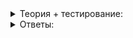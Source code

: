 <details>
<summary>Теория + тестирование:</summary>

# Пространства имён спешат на помощь

В C++ разные сущности кода могут иметь одинаковые имена. В некоторых случаях это не создаёт проблем:

```cpp
#include <iostream>
using namespace std;

int x() {
    int x = 42;
    return x;
}

int main() {
    int y = x();
    {
        int x = y;
        {
            int x = 100500;
            cout << x << endl;
        }
        cout << x << endl;
    }
}

```

Программа два раза подряд выводит  `x`, но выдаёт разные числа:

```cpp
100500
42

```

----------

Сколько разных сущностей кода этой программы имеют имя  `x`?

-   1
    
-   2
    
-   3
    
-   4
    
-   5
    
-   6
    

Посчитаем:

1.  функция  `x`,
2.  переменная в функции  `x`,
3.  переменная в функции  `main`, которой мы присвоили значение  `y`,
4.  переменная в функции  `main`, которой мы присвоили 100500.

----------

Когда сущности с одинаковым именем начинают конкурировать друг с другом, компилятор выбирает ту из них, которая находится в наиболее близкой объемлющей области видимости. Если же несколько имён расположены одинаково по отношению к месту использования, неизбежно возникает конфликт: компилятор не сможет выбрать между ними. Подбрасывать монетку, чтобы выбрать победителя, компилятор не станет. Вместо этого он покажет вам ошибку и откажется собирать программу.

Вспомним две задачи, которые вы решали перед этим уроком. В одной использовали библиотеку для работы с JSON, а в другой — для работы с XML. Теперь попробуем сделать универсальную программу, которая бы поддерживала оба формата. Здесь нас поджидают проблемы. Подключив  `json.h`  и  `xml.h`  в  `main.cpp`, получим целую плеяду ошибок:

```
xml.h:11:7: error: redefinition of 'class Node'
 class Node {
       ^~~~
In file included from main.cpp:7:
json.h:10:7: note: previous definition of 'class Node'
 class Node {
       ^~~~
In file included from main.cpp:8:
xml.h:28:7: error: redefinition of 'class Document'
 class Document {
       ^~~~~~~~
In file included from main.cpp:7:
json.h:29:7: note: previous definition of 'class Document'
 class Document {
       ^~~~~~~~
In file included from main.cpp:8:
xml.h:44:10: error: no declaration matches 'T Node::AttributeValue(const string&) const'
 inline T Node::AttributeValue(const string& name) const {
          ^~~~
xml.h:44:10: note: no functions named 'T Node::AttributeValue(const string&) const'
In file included from main.cpp:7:
json.h:10:7: note: 'class Node' defined here
 class Node {

```

Ошибка  `redefinition of class`  сообщает о том, что класс с таким именем был определён ранее. Иначе говоря, о конфликте имён. Компилятор указал два места, где определяются классы с именем  `Node`, и с ним не поспоришь.

Выходит, в библиотеках JSON и XML есть серьёзный просчёт — они используют простые названия для классов и функций:  `Node`,  `Document`,  `Load`. Эти имена в двух библиотеках конфликтуют. Использовать их одновременно нельзя, более того, такие простые названия могут конфликтовать и с другими частями большой программы.

----------

Как можно решить эту проблему?

-   Добавить к каждому имени префикс или постфикс. Например,  `XMLNode`,  `XMLDocument`,  `JSONLoad`  и т. д.
    
-   Сделать два независимых cpp-файла. В одном включить  `json.h`, в другом —  `xml.h`.
    
-   Не делать так: в одной программе и XML, и JSON не нужны одновременно, надо выбрать что-нибудь одно.
    

Добавление к именам префикса часто используется, особенно в библиотеках, которые могут быть доступны на чистом C.

Но мы поступим иначе и вместо добавления префикса к каждому имени используем такую возможность C++ как пространства имён. Чтобы это сделать, нужно все определения и объявления в cpp и h-файлах заключить в конструкцию  `namespace имя {...}`:

```cpp
//файл json.h

#pragma once

// #include ...

// начинаем пространство имён
namespace json {

// В соответствии с принятым в Практикуме стилем оформления кода
// содержимое внутри namespace {...} пишется без отступов.
class Node {
    // ...
};

class Document {
    // ...
};

Document Load(std::istream& input);

template <typename T>
inline T Node::AttributeValue(const std::string& name) const {
    // ...
}

// нужно закрыть namespace
}

```

Так будет выглядеть файл json.cpp:

```cpp
#include "json.h"

using namespace std;

// начинаем пространство имён
namespace json {

Node::Node(vector<Node> array) : as_array(move(array)) {
}

// определения других конструкторов и методов класса Node

Node LoadNode(istream& input);

Node LoadArray(istream& input) {
    // ...
}

// определения других вспомогательных функций

Document Load(istream& input) {
    // ...
}

// нужно закрыть namespace
}

```

Аналогично поступим с библиотекой XML: обернём все объявления и определения в этих файлах в  `namespace xml`.

Теперь включение обоих заголовочных файлов в  `main.cpp`  не вызовет ошибок. Эта операция оказалась проще добавления префикса  `JSON`  или  `XML`  ко всем именам библиотек — не пришлось редактировать каждое имя. Но вне пространства имён, например в файле  `main.cpp`, имя  `Document`  стало недоступно. Нужно сообщить компилятору, документ из какого пространства имён мы имеем в виду, добавив перед именем  **квалификацию**  — явное указание на то, в каком пространстве имён его искать.

Вот как можно дать квалификацию:

```cpp
vector<Spending> LoadFromXml(istream& input) {
    xml::Document doc = xml::Load(input);
    vector<Spending> result;
    for (const xml::Node& node : doc.GetRoot().Children()) {
        result.push_back({node.AttributeValue<string>("category"s), node.AttributeValue<int>("amount"s)});
    }
    return result;
}

vector<Spending> LoadFromJson(istream& input) {
    json::Document doc = json::Load(input);
    vector<Spending> result;
    for (const json::Node& node : doc.GetRoot().AsArray()) {
        result.push_back({node.AsMap().at("category"s).AsString(), node.AsMap().at("amount"s).AsInt()});
    }
    return result;
}

```

К именам библиотеки JSON добавлен префикс  `json::`  и префикс  `xml::`  для имён XML. Такой способ имеет минимум два преимущества перед явным приписыванием префиксов ко всем именам файла:

-   имя с квалификацией  `json::Document`  выглядит структурировано и его проще читать, чем  `JSONDocument`;
-   внутри библиотеки нет необходимости каждый раз писать префикс.

В этом уроке вы ближе познакомились с понятием пространства имён. Но на самом деле вы активно использовали пространства имён и до этого.

----------

Перед вами сущности из стандартной библиотеки. Выберите среди них пространства имён. В случае сомнений можете сверяться с документацией.

-   `std`
    
-   `string`
    
-   `cout`
    
-   `chrono`
    
-   `unordered_set`
    

Квалификация имени похожа на написание адреса. Если хотите попросить кого-нибудь сходить в ближайший магазин, можете просто сказать «сходи в магазин N». Если имеется в виду определённый магазин вашего города, нужно дать квалификацию, то есть название улицы: «магазин N на улице Бассейной». Если же магазин находится в другом городе или даже другой стране, квалификация будет больше, например «магазин N на Марион-стрит, Сиэтл, США». В C++ этому соответствует использование нескольких вложенных пространств имён, например  `std::chrono::steady_clock`.

В следующем уроке подробнее разберём синтаксис пространств имён.

</details>

<details>
<summary>Ответы:</summary>

# Ответы на задания

----------

Сколько разных сущностей кода этой программы имеют имя  `x`?

-   **(-)**  1
    
-   **(-)**  2
    
-   **(-)**  3
    
-   **(+)**  4
    
-   **(-)**  5
    
-   **(-)**  6
    

----------

Как можно решить эту проблему?

-   **(+)**  Добавить к каждому имени префикс или постфикс. Например,  `XMLNode`,  `XMLDocument`,  `JSONLoad`  и т. д.

> Сложно, но можно. Если вы столкнулись с конфликтами в большой библиотеке, придётся переписывать много кода. Но проблема конфликтов решится.

-   **(-)**  Сделать два независимых cpp-файла. В одном включить  `json.h`, в другом —  `xml.h`.

> Проблемы всё равно возникнут на этапе компоновки. Компилятор соберёт каждый из cpp-файлов. Но когда компоновщик начнёт собирать их в один, он увидит две реализации конструктора  `Document::Document`, две реализации функции  `Load`  и наверняка что-нибудь ещё. Компоновщик не сможет выбрать из двух и от безысходности покажет ошибку.

-   **(-)**  Не делать так: в одной программе и XML, и JSON не нужны одновременно, надо выбрать что-нибудь одно.

> В реальной жизни заказчик не обрадуется таким рассуждениям.

----------

Перед вами сущности из стандартной библиотеки. Выберите среди них пространства имён. В случае сомнений можете сверяться с документацией.

-   **(+)**  `std`
    
-   **(-)**  `string`
    
-   **(-)**  `cout`
    
-   **(+)**  `chrono`
    
-   **(-)**  `unordered_set`

</details>
